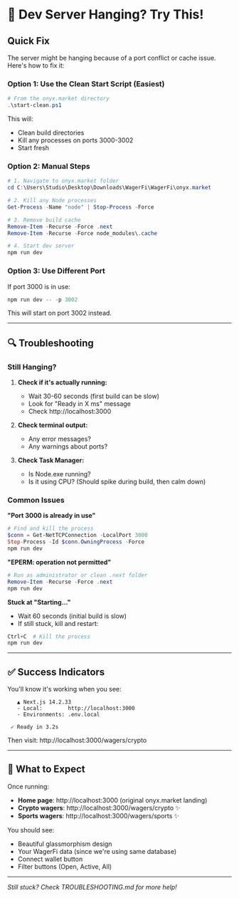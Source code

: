 # 🚨 Dev Server Hanging? Try This!

## Quick Fix

The server might be hanging because of a port conflict or cache issue. Here's how to fix it:

### Option 1: Use the Clean Start Script (Easiest)

```powershell
# From the onyx.market directory
.\start-clean.ps1
```

This will:
- Clean build directories
- Kill any processes on ports 3000-3002
- Start fresh

### Option 2: Manual Steps

```powershell
# 1. Navigate to onyx.market folder
cd C:\Users\Studio\Desktop\Downloads\WagerFi\WagerFi\onyx.market

# 2. Kill any Node processes
Get-Process -Name "node" | Stop-Process -Force

# 3. Remove build cache
Remove-Item -Recurse -Force .next
Remove-Item -Recurse -Force node_modules\.cache

# 4. Start dev server
npm run dev
```

### Option 3: Use Different Port

If port 3000 is in use:

```powershell
npm run dev -- -p 3002
```

This will start on port 3002 instead.

---

## 🔍 Troubleshooting

### Still Hanging?

1. **Check if it's actually running:**
   - Wait 30-60 seconds (first build can be slow)
   - Look for "Ready in X ms" message
   - Check http://localhost:3000

2. **Check terminal output:**
   - Any error messages?
   - Any warnings about ports?

3. **Check Task Manager:**
   - Is Node.exe running?
   - Is it using CPU? (Should spike during build, then calm down)

### Common Issues

**"Port 3000 is already in use"**
```powershell
# Find and kill the process
$conn = Get-NetTCPConnection -LocalPort 3000
Stop-Process -Id $conn.OwningProcess -Force
npm run dev
```

**"EPERM: operation not permitted"**
```powershell
# Run as administrator or clean .next folder
Remove-Item -Recurse -Force .next
npm run dev
```

**Stuck at "Starting..."**
- Wait 60 seconds (initial build is slow)
- If still stuck, kill and restart:
```powershell
Ctrl+C  # Kill the process
npm run dev
```

---

## ✅ Success Indicators

You'll know it's working when you see:

```
   ▲ Next.js 14.2.33
   - Local:        http://localhost:3000
   - Environments: .env.local

 ✓ Ready in 3.2s
```

Then visit: http://localhost:3000/wagers/crypto

---

## 🎯 What to Expect

Once running:
- **Home page**: http://localhost:3000 (original onyx.market landing)
- **Crypto wagers**: http://localhost:3000/wagers/crypto ✨
- **Sports wagers**: http://localhost:3000/wagers/sports ✨

You should see:
- Beautiful glassmorphism design
- Your WagerFi data (since we're using same database)
- Connect wallet button
- Filter buttons (Open, Active, All)

---

*Still stuck? Check TROUBLESHOOTING.md for more help!*

